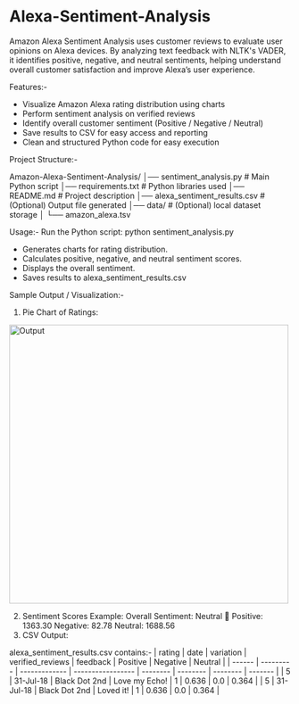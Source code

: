# Alexa-Sentiment-Analysis
Amazon Alexa Sentiment Analysis uses customer reviews to evaluate user opinions on Alexa devices. By analyzing text feedback with NLTK's VADER, it identifies positive, negative, and neutral sentiments, helping understand overall customer satisfaction and improve Alexa’s user experience.

Features:-
- Visualize Amazon Alexa rating distribution using charts
- Perform sentiment analysis on verified reviews
- Identify overall customer sentiment (Positive / Negative / Neutral)
- Save results to CSV for easy access and reporting
- Clean and structured Python code for easy execution

Project Structure:-

Amazon-Alexa-Sentiment-Analysis/
│── sentiment_analysis.py          # Main Python script
│── requirements.txt               # Python libraries used
│── README.md                      # Project description
│── alexa_sentiment_results.csv    # (Optional) Output file generated
│── data/                          # (Optional) local dataset storage
│    └── amazon_alexa.tsv

Usage:-
Run the Python script:
python sentiment_analysis.py
- Generates charts for rating distribution.
- Calculates positive, negative, and neutral sentiment scores.
- Displays the overall sentiment.
- Saves results to alexa_sentiment_results.csv

Sample Output / Visualization:-
1. Pie Chart of Ratings:
<img width="500" height="500" alt="Output" src="https://github.com/user-attachments/assets/66658826-a6a6-408d-bc8a-2ddb42a8e5c9" />


2. Sentiment Scores Example:
Overall Sentiment: Neutral 🙂
Positive:  1363.30
Negative:   82.78
Neutral:   1688.56
3. CSV Output:

alexa_sentiment_results.csv contains:-
| rating | date      | variation     | verified\_reviews | feedback | Positive | Negative | Neutral |
| ------ | --------- | ------------- | ----------------- | -------- | -------- | -------- | ------- |
| 5      | 31-Jul-18 | Black Dot 2nd | Love my Echo!     | 1        | 0.636    | 0.0      | 0.364   |
| 5      | 31-Jul-18 | Black Dot 2nd | Loved it!         | 1        | 0.636    | 0.0      | 0.364   |


